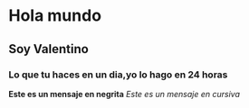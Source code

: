 # Hola mundo
## Soy Valentino
### Lo que tu haces en un dia,yo lo hago en 24 horas

**Este es un mensaje en negrita**
_Este es un mensaje en cursiva_
